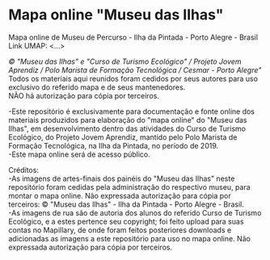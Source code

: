 # Mapa online "Museu das Ilhas"  
Mapa online de Museu de Percurso - Ilha da Pintada - Porto Alegre - Brasil  
Link UMAP: <...>  
  
*© "Museu das Ilhas" e "Curso de Turismo Ecológico" / Projeto Jovem Aprendiz / Polo Marista de Formação Tecnológica / Cesmar - Porto Alegre"*  
Todos os materiais aqui reunidos foram cedidos por seus autores para uso exclusivo do referido mapa e de seus mantenedores.  
NÃO há autorização para cópia por terceiros.  
  
-Este repositório é exclusivamente para documentação e fonte online dos materiais produzidos para elaboração do "mapa online" do "Museu das Ilhas", em desenvolvimento dentro das atividades do Curso de Turismo Ecológico, do Projeto Jovem Aprendiz, mantido pelo Polo Marista de Formação Tecnológica, na Ilha da Pintada, no período de 2019.  
-Este mapa online será de acesso público. 
  
Créditos:  
-As imagens de artes-finais dos painéis do "Museu das Ilhas" neste repositório foram cedidas pela administração do respectivo museu, para montar o mapa online. Não expressada autorização para cópia por terceiros: © "Museu das Ilhas" - Ilha da Pintada - Porto Alegre - Brasil.  
-As imagens de rua são de autoria dos alunos do referido Curso de Turismo Ecológico, e a estes pertence seu copyright; foi feito upload para suas contas no Mapillary, de onde foram feitos posteriores downloads e adicionadas as imagens a este repositório para uso no mapa online. Não expressada autorização para cópia por terceiros.  
